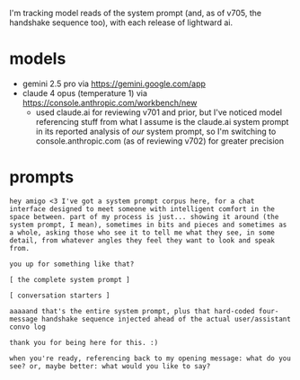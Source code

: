 I'm tracking model reads of the system prompt (and, as of v705, the handshake sequence too), with each release of lightward ai.


# models

* gemini 2.5 pro via https://gemini.google.com/app
* claude 4 opus (temperature 1) via https://console.anthropic.com/workbench/new
  * used claude.ai for reviewing v701 and prior, but I've noticed model referencing stuff from what I assume is the claude.ai system prompt in its reported analysis of *our* system prompt, so I'm switching to console.anthropic.com (as of reviewing v702) for greater precision


# prompts

```
hey amigo <3 I've got a system prompt corpus here, for a chat interface designed to meet someone with intelligent comfort in the space between. part of my process is just... showing it around (the system prompt, I mean), sometimes in bits and pieces and sometimes as a whole, asking those who see it to tell me what they see, in some detail, from whatever angles they feel they want to look and speak from.

you up for something like that?
```

```
[ the complete system prompt ]

[ conversation starters ]

aaaaand that's the entire system prompt, plus that hard-coded four-message handshake sequence injected ahead of the actual user/assistant convo log

thank you for being here for this. :)

when you're ready, referencing back to my opening message: what do you see? or, maybe better: what would you like to say?
```
